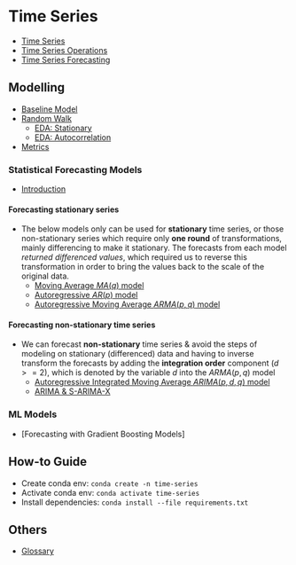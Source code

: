 # Time Series

- [Time Series](./docs/introduction.md)
- [Time Series Operations](./docs/time_series_operations.md)
- [Time Series Forecasting](./docs/time_series_forecasting.md)

## Modelling

- [Baseline Model](./docs/baseline_model.md)
- [Random Walk](./docs/random_walk.md)
  - [EDA: Stationary](./docs/eda/eda_stationary.md)
  - [EDA: Autocorrelation](./docs/eda/eda_autocorrelation.md)
- [Metrics](./docs/metrics.md)

### Statistical Forecasting Models

- [Introduction](./docs/statistical_models/intro.md)

#### Forecasting stationary series

- The below models only can be used for **stationary** time series, or those non-stationary series which require only **one round** of transformations, mainly differencing to make it stationary. The forecasts from each model _returned differenced values_, which required us to reverse this transformation in order to bring the values back to the scale of the original data.
  - [Moving Average $MA(q)$ model](./docs/statistical_models/moving_average.md)
  - [Autoregressive $AR(p)$ model](./docs/statistical_models/autoregressive.md)
  - [Autoregressive Moving Average $ARMA(p,q)$ model](./docs/statistical_models/arma.md)

#### Forecasting non-stationary time series

- We can forecast **non-stationary** time series & avoid the steps of modeling on stationary (differenced) data and having to inverse transform the forecasts by adding the **integration order** component ($d >= 2$), which is denoted by the variable $d$ into the $ARMA(p,q)$ model
  - [Autoregressive Integrated Moving Average $ARIMA(p,d,q)$ model](./docs/statistical_models/arima.md)
  - [ARIMA & S-ARIMA-X](./docs/statistical_models/arima_sarimax.md)

### ML Models

- [Forecasting with Gradient Boosting Models]

## How-to Guide

- Create conda env: `conda create -n time-series`
- Activate conda env: `conda activate time-series`
- Install dependencies: `conda install --file requirements.txt`

## Others

- [Glossary](./docs/glossary.md)
